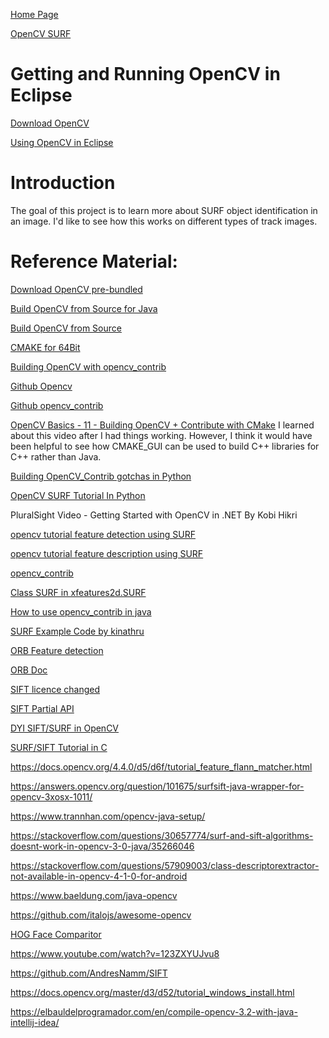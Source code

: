 [Home Page](https://github.com/TrackerLounge/Home)

[OpenCV SURF](https://github.com/TrackerLounge/OpenCVSURF)


# Getting and Running OpenCV in Eclipse
[Download OpenCV](https://opencv-java-tutorials.readthedocs.io/en/latest/01-installing-opencv-for-java.html)

[Using OpenCV in Eclipse](https://opencv-java-tutorials.readthedocs.io/en/latest/02-first-java-application-with-opencv.html)

# Introduction
The goal of this project is to learn more about SURF object identification in an image.
I'd like to see how this works on different types of track images.

# Reference Material:
[Download OpenCV pre-bundled](https://opencv.org/releases/)

[Build OpenCV from Source for Java](https://delabassee.com/OpenCVJava/)

[Build OpenCV from Source](https://subscription.packtpub.com/book/application_development/9781783283972/1/ch01lvl1sec09/building-opencv-from-the-source-code)

[CMAKE for 64Bit](https://perso.uclouvain.be/allan.barrea/opencv/cmake_config.html)

[Building OpenCV with opencv_contrib](https://stackoverflow.com/questions/30657774/surf-and-sift-algorithms-doesnt-work-in-opencv-3-0-java/35266046)

[Github Opencv](https://github.com/opencv/opencv)

[Github opencv_contrib](https://github.com/opencv/opencv_contrib)

[OpenCV Basics - 11 - Building OpenCV + Contribute with CMake](https://www.youtube.com/watch?v=fIpTks0G2m0)
I learned about this video after I had things working. However, I think it would have been helpful to see how CMAKE_GUI can be used to build C++ libraries for C++ rather than Java.

[Building OpenCV_Contrib gotchas in Python](https://towardsdatascience.com/how-to-install-opencv-and-extra-modules-from-source-using-cmake-and-then-set-it-up-in-your-pycharm-7e6ae25dbac5)

[OpenCV SURF Tutorial In Python](https://docs.opencv.org/master/df/dd2/tutorial_py_surf_intro.html)

PluralSight Video - Getting Started with OpenCV in .NET By Kobi Hikri

[opencv tutorial feature detection using SURF](https://docs.opencv.org/master/d7/d66/tutorial_feature_detection.html)

[opencv tutorial feature description using SURF](https://docs.opencv.org/4.4.0/d5/dde/tutorial_feature_description.html)

[opencv_contrib](https://github.com/opencv/opencv_contrib)

[Class SURF in xfeatures2d.SURF](https://docs.opencv.org/3.4/javadoc/org/opencv/xfeatures2d/SURF.html)

[How to use opencv_contrib in java](https://answers.opencv.org/question/171367/build-java-wrappers-opencv-330-with-contrib/)

[SURF Example Code  by kinathru](https://gist.github.com/kinathru/553aad79b72f28e0de45e452f7ba51db)

[ORB Feature detection](https://blog.francium.tech/feature-detection-and-matching-with-opencv-5fd2394a590)

[ORB Doc](https://docs.opencv.org/3.4/javadoc/org/opencv/features2d/ORB.html)

[SIFT licence changed](https://github.com/opencv/opencv/issues/16736)

[SIFT Partial API](https://docs.opencv.org/3.4/d7/d60/classcv_1_1SIFT.html)

[DYI SIFT/SURF in OpenCV](https://stackoverflow.com/questions/31111143/is-there-any-way-that-i-can-use-surf-and-sift-in-opencv-3-java)

[SURF/SIFT Tutorial in C](https://developpaper.com/opencvsharps-method-of-matching-pictures-by-feature-points-in-c-%E0%B7%8F/)

https://docs.opencv.org/4.4.0/d5/d6f/tutorial_feature_flann_matcher.html

https://answers.opencv.org/question/101675/surfsift-java-wrapper-for-opencv-3xosx-1011/

https://www.trannhan.com/opencv-java-setup/

https://stackoverflow.com/questions/30657774/surf-and-sift-algorithms-doesnt-work-in-opencv-3-0-java/35266046

https://stackoverflow.com/questions/57909003/class-descriptorextractor-not-available-in-opencv-4-1-0-for-android

https://www.baeldung.com/java-opencv

https://github.com/italojs/awesome-opencv

[HOG Face Comparitor](https://hackernoon.com/facial-recognition-comparison-with-java-and-c-using-hog-ryad3a24)

https://www.youtube.com/watch?v=123ZXYUJvu8

https://github.com/AndresNamm/SIFT

https://docs.opencv.org/master/d3/d52/tutorial_windows_install.html

https://elbauldelprogramador.com/en/compile-opencv-3.2-with-java-intellij-idea/






